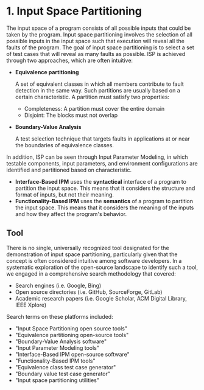 # 1. Input Space Partitioning

The input space of a program consists of all possible inputs that could be taken by the program. Input space partitioning involves the selection of all possible inputs in the input space such that execution will reveal all the faults of the program. The goal of input space partitioning is to select a set of test cases that will reveal as many faults as possible. ISP is achieved through two approaches, which are often intuitive:

*   **Equivalence partitioning**

    A set of equivalent classes in which all members contribute to fault detection in the same way. Such partitions are usually based on a certain characteristic. A partition must satisfy two properties:

    * Completeness: A partition must cover the entire domain
    * Disjoint: The blocks must not overlap
*   **Boundary-Value Analysis**

    A test selection technique that targets faults in applications at or near the boundaries of equivalence classes.

In addition, ISP can be seen through Input Parameter Modeling, in which testable components, input parameters, and environment configurations are identified and partitioned based on characteristic.&#x20;

* **Interface-Based IPM** uses the **syntactical** interface of a program to partition the input space. This means that it considers the structure and format of inputs, but not their meaning.
* **Functionality-Based IPM** uses the **semantics** of a program to partition the input space. This means that it considers the meaning of the inputs and how they affect the program's behavior.

## Tool

There is no single, universally recognized tool designated for the demonstration of input space partitioning, particularly given that the concept is often considered intuitive among software developers. In a systematic exploration of the open-source landscape to identify such a tool, we engaged in a comprehensive search methodology that covered:

* Search engines (i.e. Google, Bing)
* Open source directories (i.e. GitHub, SourceForge, GitLab)
* Academic research papers (i.e. Google Scholar, ACM Digital Library, IEEE Xplore)

Search terms on these platforms included:

* "Input Space Partitioning open source tools"
* "Equivalence partitioning open-source tools"
* "Boundary-Value Analysis software"
* "Input Parameter Modeling tools"
* "Interface-Based IPM open-source software"
* "Functionality-Based IPM tools"
* "Equivalence class test case generator"
* "Boundary value test case generator"
* "Input space partitioning utilities"

